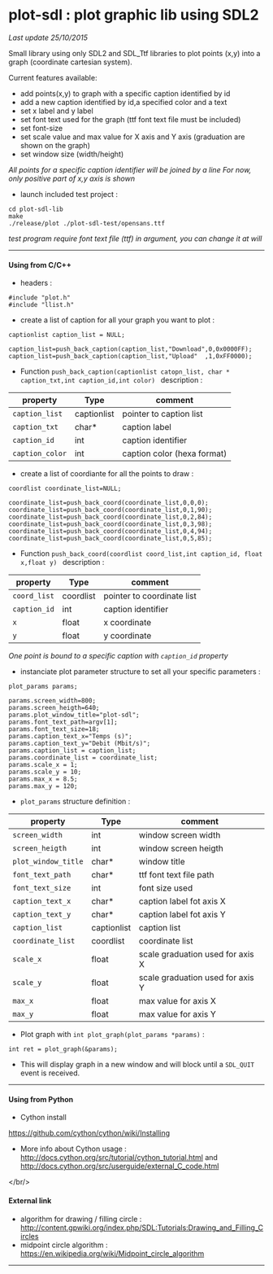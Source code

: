 # plot-sdl : plot graphic lib using SDL2 #


<i>Last update 25/10/2015</i>

Small library using only SDL2 and SDL_Ttf libraries to plot points (x,y) into a graph (coordinate cartesian system).

Current features available:

* add points(x,y) to graph with a specific caption identified by id
* add a new caption identified by id,a specified color and a text
* set x label and y label
* set font text used for the graph (ttf font text file must be included)
* set font-size
* set scale value and max value for X axis and Y axis (graduation are shown on the graph)
* set window size (width/height)


<i>All points for a specific caption identifier will be joined by a line</i>
<i>For now, only positive part of x,y axis is shown</i>

* launch included test project :

```
cd plot-sdl-lib
make
./release/plot ./plot-sdl-test/opensans.ttf
```

<i>test program require font text file (ttf) in argument, you can change it at will</i>

<hr/>

<h4>Using from C/C++</h4>

* headers :

```
#include "plot.h"
#include "llist.h"
```

* create a list of caption for all your graph you want to plot : 

```
captionlist caption_list = NULL;

caption_list=push_back_caption(caption_list,"Download",0,0x0000FF);
caption_list=push_back_caption(caption_list,"Upload"  ,1,0xFF0000);
```

* Function ``push_back_caption(captionlist catopn_list, char * caption_txt,int caption_id,int color) `` description :

| property             | Type              | comment
|--------------|--------------|------------------------|
|``caption_list`` | captionlist    | pointer to caption list  |
|``caption_txt`` | char*    | caption label     |
|``caption_id`` | int    | caption identifier      |
|``caption_color`` | int    | caption color (hexa format)      |


* create a list of coordiante for all the points to draw :

```
coordlist coordinate_list=NULL;

coordinate_list=push_back_coord(coordinate_list,0,0,0);
coordinate_list=push_back_coord(coordinate_list,0,1,90);
coordinate_list=push_back_coord(coordinate_list,0,2,84);
coordinate_list=push_back_coord(coordinate_list,0,3,98);
coordinate_list=push_back_coord(coordinate_list,0,4,94);
coordinate_list=push_back_coord(coordinate_list,0,5,85);
```

* Function ``push_back_coord(coordlist coord_list,int caption_id, float x,float y) `` description :

| property             | Type              | comment
|--------------|--------------|------------------------|
|``coord_list`` | coordlist    | pointer to coordinate list  |
|``caption_id`` | int    | caption identifier      |
|``x`` | float    | x coordinate      |
|``y`` | float    | y coordinate      |

<i>One point is bound to a specific caption with ``caption_id`` property</i>

* instanciate plot parameter structure to set all your specific parameters :

```
plot_params params;

params.screen_width=800;
params.screen_heigth=640;
params.plot_window_title="plot-sdl";
params.font_text_path=argv[1];
params.font_text_size=18;
params.caption_text_x="Temps (s)";
params.caption_text_y="Debit (Mbit/s)";
params.caption_list = caption_list;
params.coordinate_list = coordinate_list;
params.scale_x = 1;
params.scale_y = 10;
params.max_x = 8.5;
params.max_y = 120;
```

* ``plot_params`` structure definition :

| property             | Type              | comment
|--------------|--------------|------------------------|
|``screen_width`` | int    | window screen width  |
|``screen_heigth`` | int    | window screen heigth      |
|``plot_window_title`` | char*    | window title      |
|``font_text_path`` | char*    | ttf font text file path      |
|``font_text_size`` | int    | font size used      |
|``caption_text_x`` | char*    | caption label fot axis X     |
|``caption_text_y`` | char*    | caption label fot axis Y       |
|``caption_list`` | captionlist    | caption list       |
|``coordinate_list`` | coordlist    | coordinate list      |
|``scale_x`` | float    | scale graduation used for axis X      |
|``scale_y`` | float    | scale graduation used for axis Y      |
|``max_x`` | float    | max value for axis X      |
|``max_y`` | float    | max value for axis Y      |

* Plot graph with ``int plot_graph(plot_params *params)`` :

```
int ret = plot_graph(&params);
```

* This will display graph in a new window and will block until a ``SDL_QUIT`` event is received.

<hr/>

<h4>Using from Python</h4>

* Cython install

https://github.com/cython/cython/wiki/Installing


* More info about Cython usage : http://docs.cython.org/src/tutorial/cython_tutorial.html and http://docs.cython.org/src/userguide/external_C_code.html


</br/>

<h4>External link</h4>

* algorithm for drawing / filling circle : http://content.gpwiki.org/index.php/SDL:Tutorials:Drawing_and_Filling_Circles
* midpoint circle algorithm : https://en.wikipedia.org/wiki/Midpoint_circle_algorithm

<hr/>